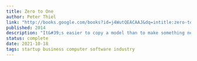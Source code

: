 ```yaml
---
title: Zero to One
author: Peter Thiel
link: "http://books.google.com/books?id=j4WutQEACAAJ&dq=intitle:zero-to-one&hl=&source=gbs_api"
published: 2014
description: "It&#39;s easier to copy a model than to make something new: doing what we already know how to do takes the world from 1 to n, adding more of something familiar. Every new creation goes from 0 to 1. This book is about how to get there."
status: complete
date: 2021-10-18
tags: startup business computer software industry
---
```


